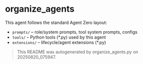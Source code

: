 # organize_agents

This agent follows the standard Agent Zero layout:

- `prompts/` – role/system prompts, tool system prompts, configs
- `tools/` – Python tools (*.py) used by this agent
- `extensions/` – lifecycle/agent extensions (*.py)

> This README was autogenerated by organize_agents.py on 20250820_075947.
